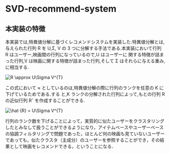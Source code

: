 # SVD-recommend-system


## 本実装の特徴
本実装では,特異値分解に基づくレコメンドシステムを実装した.特異値分解とは,与えられた行列 R を U,Σ, V の 3 つに分解する手法である.本実装において行列 R はユーザー,映画間の行列になっているので,U はユーザーに 関する特徴が詰まった行列,V は映画に関する特徴が詰まった行列,そして Σ はそれらに与える重み,に相当する.  

<img src="https://latex.codecogs.com/gif.latex?R&space;\approx&space;U\Sigma&space;V^{T}" title="R \approx U\Sigma V^{T}" />

この式において ≈ としているのは,特異値分解の際に行列のランクを任意の K に下げているためである.する
と,K ランクの分解された行列によって,もとの行列 R の近似行列 Rˆ を作成することができる.  

<img src="https://latex.codecogs.com/gif.latex?\hat&space;{R}&space;=&space;U\Sigma&space;V^{T}" title="\hat {R} = U\Sigma V^{T}" />

行列のランク数を下げることによって，実質的に似たユーザーをクラスタリングしたとみなして扱うことができるようになり，アイテムベースやユーザーベースの協調フィルタリングで問題であった，ほとんど何の映画も見ていないユーザーであっても，似たクラスタ（主成分）のユーザーを参照することができ，その結果として映画をレコメンドできる，ということになる．